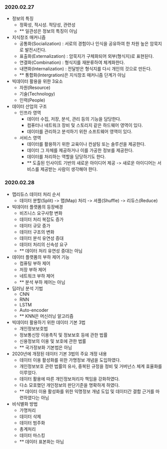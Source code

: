 ### 2020.02.27
- 정보의 특징
  - 정확성, 적시성. 적당성, 관련성
  - ** 일관성은 정보의 특징이 아님
- 지식창조 매커니즘
  - 공통화(Socialization) : 서로의 경험이나 인식을 공유하여 한 차원 높은 암묵지로 발전시킨다.
  - 표출화(Externalization) : 암묵지가 구체화되어 외부(형식지)로 표현된다.
  - 연결화(Combination) : 형식지를 재분류하여 체계화한다.
  - 내면화(Internalization) : 전달받은 형식지를 다시 개인의 것으로 만든다.
  - ** 통합화(Intergration)은 지식창조 매커니즘 단계가 아님
- 빅데이터 활용을 위한 3요소
  - 자원(Resource)
  - 기술(Technology)
  - 인력(People)
- 데이터 산업의 구조
  - 인프라 영역
    - 데이터 수집, 저장, 분석, 관리 등의 기능을 담당한다.
    - 컴퓨터나 네트워크 장비 및 스토리지 같은 하드웨어 영역이 있다.
    - 데이터를 관리하고 분석하기 위한 소프트웨어 영역이 있다.
  - 서비스 영역
    - 데이터를 활용하기 위한 교육이나 컨설팅 또는 솔루션을 제공한다.
    - 데이터 그 자체를 제공하거나 이를 가공한 정보를 제공한다.
    - 데이터를 처리하는 역할을 담당하기도 한다.
    - ** 도출된 인사이트 기반의 새로운 아이디어 제공 -> 새로운 아이디어는 서비스를 제공받는 사람이 생각해야 한다.

### 2020.02.28
- 맵리듀스 데이터 처리 순서
  - 데이터 분할(Split) -> 맵(Map) 처리 -> 셔플(Shuffle) -> 리듀스(Reduce)
- 빅데이터 플랫폼의 등장배경
  - 비즈니스 요구사항 변화
  - 데이터 처리 복잡도 증가
  - 데이터 규모 증가
  - 데이터 구조의 변화
  - 데이터 분석 유연성 증대
  - 데이터 처리의 신속성 요구
  - ** 데이터 처리 유연성 증대는 아님
- 데이터 플랫폼의 부하 제어 기능
  - 컴퓨팅 부하 제어
  - 저장 부하 제어
  - 네트워크 부하 제어
  - ** 분석 부하 제어는 아님
- 딥러닝 분석 기법
  - CNN
  - RNN
  - LSTM
  - Auto-encoder
  - ** KNN은 머신러닝 알고리즘
- 빅데이터 활용하기 위한 데이터 기본 3법
  - 개인정보보호법
  - 정보통신망 이용촉직 및 정보보호 등에 관한 법률
  - 신용정보의 이용 및 보호에 관한 법률
  - ** 국가정보화 기본법은 아님
- 2020년에 개정된 데이터 기본 3법의 주요 개정 내용
  - 데이터 이용 활성화를 위한 가명정보 개념을 도입하였다.
  - 개인정보보호 관련 법률의 유사, 중복된 규정을 정비 및 거버넌스 체계 효율화를 이루었다.
  - 데이터 활용에 따른 개인정보처리자 책임을 강화하였다.
  - 다소 모호했던 개인정보의 판단기준을 명확하게 하였다.
  - ** 데이터 이용 활성화를 위한 익명정보 개념 도입 및 데이터간 결합 근거를 마련하였다는 아님
- 비식별화 방법
  - 가명처리
  - 데이터 삭제
  - 데이터 범주화
  - 총계처리
  - 데이터 마스킹
  - ** 데이터 표본화는 아님